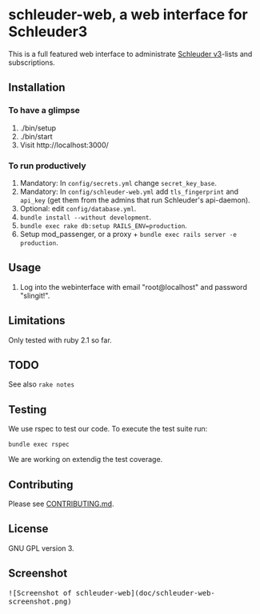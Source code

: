# schleuder-web, a web interface for Schleuder3

This is a full featured web interface to administrate [Schleuder v3](https://0xacab.org/schleuder/schleuder)-lists and subscriptions.

##  Installation

### To have a glimpse

1. ./bin/setup
1. ./bin/start
1. Visit http://localhost:3000/

### To run productively

1. Mandatory: In `config/secrets.yml` change `secret_key_base`.
1. Mandatory: In `config/schleuder-web.yml` add `tls_fingerprint` and `api_key` (get them from the admins that run Schleuder's api-daemon).
1. Optional: edit `config/database.yml`.
1. `bundle install --without development`.
1. `bundle exec rake db:setup RAILS_ENV=production`.
1. Setup mod_passenger, or a proxy + `bundle exec rails server -e production`.


## Usage

1. Log into the webinterface with email "root@localhost" and password "slingit!".


## Limitations

Only tested with ruby 2.1 so far.


## TODO

See also `rake notes`

## Testing
We use rspec to test our code. To execute the test suite run:

```
bundle exec rspec
```

We are working on extendig the test coverage.

## Contributing

Please see [CONTRIBUTING.md](CONTRIBUTING.md).

## License

GNU GPL version 3.

## Screenshot

<kbd>
![Screenshot of schleuder-web](doc/schleuder-web-screenshot.png)
</kbd>

